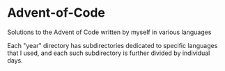 # Advent-of-Code
Solutions to the Advent of Code written by myself in various languages

Each "year" directory has subdirectories dedicated to specific languages that I used, and each such subdirectory is further divided by individual days.
